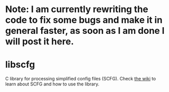 Note: I am currently rewriting the code to fix some bugs and make it in general faster, as soon as I am done I will post it here.
====

# libscfg
C library for processing simplified config files (SCFG). Check [the wiki](https://github.com/Vik2015/libscfg/wiki) to learn about SCFG and how to use the library.
